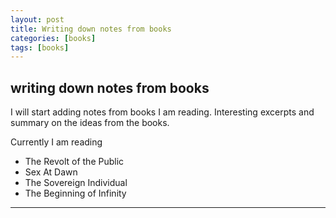 ```yaml
---
layout: post
title: Writing down notes from books
categories: [books]
tags: [books]
---
```


## writing down notes from books

I will start adding notes from books I am reading. Interesting excerpts and summary on the ideas from the books.

Currently I am reading

- The Revolt of the Public
- Sex At Dawn
- The Sovereign Individual
- The Beginning of Infinity

---
